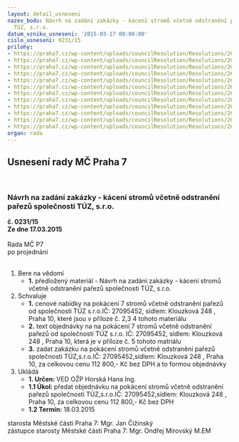 ```yaml
---
layout: detail_usneseni
nazev_bodu: Návrh na zadání zakázky - kácení stromů včetně odstranění pařezů společnosti
  TÚZ, s.r.o.
datum_vzniku_usneseni: '2015-03-17 00:00:00'
cislo_usneseni: 0231/15
prilohy:
- https://praha7.cz/wp-content/uploads/councilResolution/Resolutions/26617/14-15-d%c5%afvodov%c3%a1__k%c3%a1cen%c3%ad.doc
- https://praha7.cz/wp-content/uploads/councilResolution/Resolutions/26617/14-15-nab%c3%addka_%c4%8d._15na00001(4).xls
- https://praha7.cz/wp-content/uploads/councilResolution/Resolutions/26617/14-15-nab%c3%addka_%c4%8d._15na00004(3).xls
- https://praha7.cz/wp-content/uploads/councilResolution/Resolutions/26617/14-15-nab%c3%addka_%c4%8d._15na00007(2).xls
- https://praha7.cz/wp-content/uploads/councilResolution/Resolutions/26617/14-15-tuz_stromy_k%c3%a1cen%c3%ad.doc
- https://praha7.cz/wp-content/uploads/councilResolution/Resolutions/26617/14-15-pl%c3%a1tce_dph.doc
- https://praha7.cz/wp-content/uploads/councilResolution/Resolutions/26617/14-15-obchodn%c3%ad_rejst%c5%99%c3%adk.doc
- https://praha7.cz/wp-content/uploads/councilResolution/Resolutions/26617/14-15-r_ortenn%c3%a1m_topoly.pdf
- https://praha7.cz/wp-content/uploads/councilResolution/Resolutions/26617/14-15-r_u_vody.pdf
- https://praha7.cz/wp-content/uploads/councilResolution/Resolutions/26617/14-15-r_u_letensk%c3%a9_vod%c3%a1rny.pdf
- https://praha7.cz/wp-content/uploads/councilResolution/Resolutions/26617/14-15-pavlovnia.pdf
- https://praha7.cz/wp-content/uploads/councilResolution/Resolutions/26617/14-15-j%c3%adrovec.pdf
organ: rada
---
```

<div id="ucUsn_pList" class="usn">
	<span><h2>Usnesení rady MČ Praha 7 </h2>
<br></span><div class="standBody">
<span><h3>Návrh na zadání zakázky - kácení stromů včetně odstranění pařezů společnosti TÚZ, s.r.o.</h3></span><div class="center">
		<strong>č. 0231/15</strong><br>
	</div>
<div class="center">
		<strong>Ze dne 17.03.2015</strong><br><br>
	</div>Rada MČ P7<br> po projednání<br><br><ol>
<li>Bere na vědomí<ul><li>
<strong>1.</strong> předložený materiál - Návrh na zadání zakázky - kácení stromů včetně odstranění pařezů společnosti TÚZ, s.r.o.</li></ul>
</li>
<li>Schvaluje<ul>
<li>
<strong>1.</strong> cenové nabídky na pokácení 7 stromů včetně odstranění pařezů od společnosti TÚZ s.r.o.IČ: 27095452, sídlem: Klouzková 248 , Praha 10, které jsou v příloze č. 2,3 4 tohoto materiálu </li>
<li>
<strong>2.</strong> text objednávky na na pokácení 7 stromů včetně odstranění pařezů od společnosti TÚZ s.r.o. IČ: 27095452,  sídlem: Klouzková 248 , Praha 10, která je v příloze č. 5 tohoto matriálu</li>
<li>
<strong>3.</strong> zadat  zakázku na pokácení stromů včetně odstranění pařezů společnosti TÚZ,s.r.o.IČ: 27095452,sídlem: Klouzková 248 , Praha 10,   za celkovou cenu 112 800,- Kč bez DPH a to formou objednávky               </li>
</ul>
</li>
<li>Ukládá<ul>
<li>
<strong>1. Určen: </strong>VED OŽP Horská Hana Ing.</li>
<li>
<strong>1.1 Úkol: </strong>předat objednávku na pokácení stromů včetně odstranění pařezů společnosti TÚZ,s.r.o.IČ: 27095452,sídlem: Klouzková 248 , Praha 10,   za celkovou cenu 112 800,- Kč bez DPH</li>
<li>
<strong>1.2 Termín: </strong>18.03.2015</li>
</ul>
</li>
</ol>starosta Městské části Praha 7: Mgr. Jan Čižinský<br>zástupce starosty Městské části Praha 7: Mgr. Ondřej Mirovský M.EM 
</div>
</div>